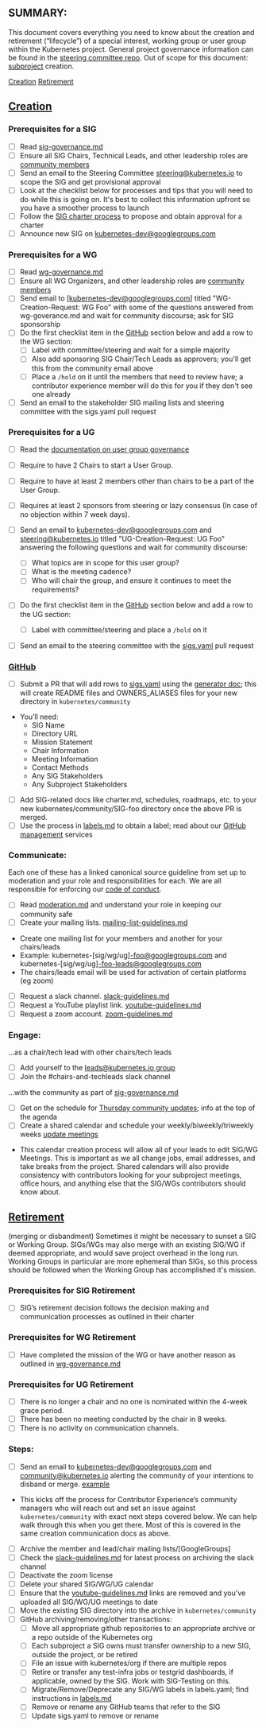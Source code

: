 ## SUMMARY:

This document covers everything you need to know about the creation and retirement (“lifecycle”) of a special interest, working group or user group within the Kubernetes project. General project governance information can be found in the [steering committee repo].
Out of scope for this document: [subproject] creation.

[Creation]
[Retirement]

## [Creation]
### Prerequisites for a SIG
- [ ] Read [sig-governance.md]
- [ ] Ensure all SIG Chairs, Technical Leads, and other leadership roles are [community members]
- [ ] Send an email to the Steering Committee <steering@kubernetes.io> to scope the SIG and get provisional approval
- [ ] Look at the checklist below for processes and tips that you will need to do while this is going on. It's best to collect this information upfront so you have a smoother process to launch
- [ ] Follow the [SIG charter process] to propose and obtain approval for a charter
- [ ] Announce new SIG on kubernetes-dev@googlegroups.com

### Prerequisites for a WG
- [ ] Read [wg-governance.md]
- [ ] Ensure all WG Organizers, and other leadership roles are [community members]
- [ ] Send email to [kubernetes-dev@googlegroups.com] titled "WG-Creation-Request: WG Foo" with some of the questions answered from wg-goverance.md and wait for community discourse; ask for SIG sponsorship
- [ ] Do the first checklist item in the [GitHub] section below and add a row to the WG section:
  - [ ] Label with committee/steering and wait for a simple majority
  - [ ] Also add sponsoring SIG Chair/Tech Leads as approvers; you'll get this from the community email above
  - [ ] Place a `/hold` on it until the members that need to review have; a contributor experience member will do this for you if they don't see one already
- [ ] Send an email to the stakeholder SIG mailing lists and steering committee with the sigs.yaml pull request

### Prerequisites for a UG
- [ ] Read the [documentation on user group governance](committee-steering/governance/ug-governance.md)
- [ ] Require to have 2 Chairs to start a User Group.
- [ ] Require to have at least 2 members other than chairs to be a part of the User Group.
- [ ] Requires at least 2 sponsors from steering or lazy consensus (In case of no objection within 7 week days).
- [ ] Send an email to kubernetes-dev@googlegroups.com and steering@kubernetes.io titled "UG-Creation-Request: UG Foo" answering the following questions and wait for community discourse:
  - [ ] What topics are in scope for this user group?
  - [ ] What is the meeting cadence?
  - [ ] Who will chair the group, and ensure it continues to meet the requirements?
- [ ] Do the first checklist item in the [GitHub] section below and add a row to the UG section:
  - [ ] Label with committee/steering and place a `/hold` on it
- [ ] Send an email to the steering committee with the [sigs.yaml] pull request


### [GitHub]
- [ ] Submit a PR that will add rows to [sigs.yaml] using the [generator doc]; this will create README files and OWNERS_ALIASES files for your new directory in `kubernetes/community`
- You’ll need:
  - SIG Name
  - Directory URL
  - Mission Statement
  - Chair Information
  - Meeting Information
  - Contact Methods
  - Any SIG Stakeholders
  - Any Subproject Stakeholders
- [ ] Add SIG-related docs like charter.md, schedules, roadmaps, etc. to your new kubernetes/community/SIG-foo directory once the above PR is merged.
- [ ] Use the process in [labels.md] to obtain a label; read about our [GitHub management] services

### Communicate:
Each one of these has a linked canonical source guideline from set up to moderation and your role and responsibilities for each. We are all responsible for enforcing our [code of conduct].
- [ ] Read [moderation.md] and understand your role in keeping our community safe
- [ ] Create your mailing lists. [mailing-list-guidelines.md]
- Create one mailing list for your members and another for your chairs/leads 
- Example: kubernetes-[sig/wg/ug]-foo@googlegroups.com and kubernetes-[sig/wg/ug]-foo-leads@googlegroups.com
- The chairs/leads email will be used for activation of certain platforms (eg zoom)
- [ ] Request a slack channel. [slack-guidelines.md]
- [ ] Request a YouTube playlist link. [youtube-guidelines.md]
- [ ] Request a zoom account. [zoom-guidelines.md]

### Engage:
...as a chair/tech lead with other chairs/tech leads
- [ ] Add yourself to the [leads@kubernetes.io group]
- [ ] Join the #chairs-and-techleads slack channel

...with the community as part of [sig-governance.md]
- [ ] Get on the schedule for [Thursday community updates]; info at the top of the agenda
- [ ] Create a shared calendar and schedule your weekly/biweekly/triweekly weeks [update meetings]
- This calendar creation process will allow all of your leads to edit SIG/WG Meetings. This is important as we all change jobs, email addresses, and take breaks from the project. Shared calendars will also provide consistency with contributors looking for your subproject meetings, office hours, and anything else that the SIG/WGs contributors should know about.

## [Retirement]
(merging or disbandment)
Sometimes it might be necessary to sunset a SIG or Working Group. SIGs/WGs may also merge with an existing SIG/WG if deemed appropriate, and would save project overhead in the long run. Working Groups in particular are more ephemeral than SIGs, so this process should be followed when the Working Group has accomplished it's mission.

### Prerequisites for SIG Retirement
- [ ] SIG’s retirement decision follows the decision making and communication processes as outlined in their charter

### Prerequisites for WG Retirement
- [ ] Have completed the mission of the WG or have another reason as outlined in [wg-governance.md]

### Prerequisites for UG Retirement
- [ ] There is no longer a chair and no one is nominated within the 4-week grace period.
- [ ] There has been no meeting conducted by the chair in 8 weeks.
- [ ] There is no activity on communication channels.

### Steps:
- [ ] Send an email to kubernetes-dev@googlegroups.com and community@kubernetes.io alerting the community of your intentions to disband or merge. [example]
- This kicks off the process for Contributor Experience’s community managers who will reach out and set an issue against `kubernetes/community` with exact next steps covered below. We can help walk through this when you get there. Most of this is covered in the same creation communication docs as above.
- [ ] Archive the member and lead/chair mailing lists/[GoogleGroups]
- [ ] Check the [slack-guidelines.md] for latest process on archiving the slack channel
- [ ] Deactivate the zoom license
- [ ] Delete your shared SIG/WG/UG calendar
- [ ] Ensure that the [youtube-guidelines.md] links are removed and you've uploaded all SIG/WG/UG meetings to date
- [ ] Move the existing SIG directory into the archive in `kubernetes/community`
- [ ] GitHub archiving/removing/other transactions:
   - [ ] Move all appropriate github repositories to an appropriate archive or a repo outside of the Kubernetes org
   - [ ] Each subproject a SIG owns must transfer ownership to a new SIG, outside the project, or be retired
   - [ ] File an issue with kubernetes/org if there are multiple repos
   - [ ] Retire or transfer any test-infra jobs or testgrid dashboards, if applicable, owned by the SIG. Work with SIG-Testing on this.
   - [ ] Migrate/Remove/Deprecate any SIG/WG labels in labels.yaml; find instructions in [labels.md]
   - [ ] Remove or rename any GitHub teams that refer to the SIG
   - [ ] Update sigs.yaml to remove or rename

[steering committee repo]: https://github.com/kubernetes/steering
[subproject]: /governance.md#subprojects
[Creation]: #Creation
[Retirement]: #Retirement
[GitHub]: #GitHub
[labels.md]: https://git.k8s.io/test-infra/label_sync/labels.md
[sig-governance.md]: /committee-steering/governance/sig-governance.md
[SIG charter process]: /committee-steering/governance
[wg-governance.md]: /committee-steering/governance/wg-governance.md
[sigs.yaml]: /sigs.yaml
[generator doc]: /generator
[Kubernetes/Org]: https://github.com/kubernetes/org/issues/new/choose
[GitHub management]: /github-management
[code of conduct]: /code-of-conduct.md
[moderation.md]: /communication/moderation.md
[slack-guidelines.md]: /communication/slack-guidelines.md
[youtube-guidelines.md]: /communication/youtube/youtube-guidelines.md
[zoom-guidelines.md]: /communication/zoom-guidelines.md
[Thursday community updates]: /events/community-meeting.md
[example]: https://docs.google.com/document/d/1qZcAvuWBznR_oEaPWtwm7U4JNT91m8r9YOUvInU-src/edit#heading=h.jsw0l2t0ra8
[update meetings]: /communication/calendar-guidelines.md
[community members]: /community-membership.md
[mailing-list-guidelines.md]: /communication/mailing-list-guidelines.md
[leads@kubernetes.io group]: https://github.com/kubernetes/k8s.io/blob/main/groups/groups.yaml
